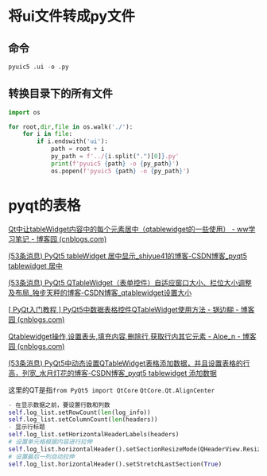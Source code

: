 # 将ui文件转成py文件

## 命令

```python
pyuic5 .ui -o .py
```



## 转换目录下的所有文件

```python
import os

for root,dir,file in os.walk('./'):
    for i in file:
        if i.endswith('ui'):
            path = root + i
            py_path = f'../{i.split(".")[0]}.py'
            print(f'pyuic5 {path} -o {py_path}')
            os.popen(f'pyuic5 {path} -o {py_path}')
```



# pyqt的表格

[Qt中让tableWidget内容中的每个元素居中（qtablewidget的一些使用） - ww学习笔记 - 博客园 (cnblogs.com)](https://www.cnblogs.com/wang--wei/p/11928234.html)



[(53条消息) PyQt5 tableWidget 居中显示_shiyue41的博客-CSDN博客_pyqt5 tablewidget 居中](https://blog.csdn.net/qq_27694835/article/details/111669093)



[(53条消息) PyQt5 QTableWidget（表单控件）自适应窗口大小、栏位大小调整及布局_独步天秤的博客-CSDN博客_qtablewidget设置大小](https://blog.csdn.net/yl_best/article/details/84070231)



[[ PyQt入门教程 \] PyQt5中数据表格控件QTableWidget使用方法 - 锅边糊 - 博客园 (cnblogs.com)](https://www.cnblogs.com/linyfeng/p/11832237.html)



[Qtablewidget操作,设置表头,填充内容,删除行,获取行内其它元素 - Aloe_n - 博客园 (cnblogs.com)](https://www.cnblogs.com/aloe-n/p/8721590.html)



[(53条消息) PyQt5中动态设置QTableWidget表格添加数据，并且设置表格的行高，列宽_水月灯花的博客-CSDN博客_pyqt5 tablewidget 添加数据](https://blog.csdn.net/u014535666/article/details/104750373)

这里的QT是指`from PyQt5 import QtCore` `QtCore.Qt.AlignCenter`

```python
- 在显示数据之前，要设置行数和列数
self.log_list.setRowCount(len(log_info))
self.log_list.setColumnCount(len(headers))
- 显示行标题
self.log_list.setHorizontalHeaderLabels(headers)
# 设置单元格根据内容进行拉伸
self.log_list.horizontalHeader().setSectionResizeMode(QHeaderView.ResizeToContents)
# 设置最后一列自动拉伸
self.log_list.horizontalHeader().setStretchLastSection(True)
```

